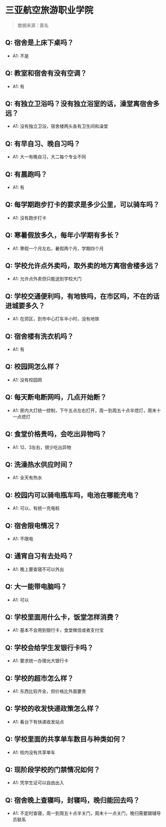 # 三亚航空旅游职业学院

> 数据来源：匿名

## Q: 宿舍是上床下桌吗？

- A1: 不是

## Q: 教室和宿舍有没有空调？

- A1: 有

## Q: 有独立卫浴吗？没有独立浴室的话，澡堂离宿舍多远？

- A1: 没有独立卫浴，宿舍楼两头各有卫生间和澡堂

## Q: 有早自习、晚自习吗？

- A1: 大一有晚自习，大二每个专业不同

## Q: 有晨跑吗？

- A1: 有

## Q: 每学期跑步打卡的要求是多少公里，可以骑车吗？

- A1: 没有跑步打卡

## Q: 寒暑假放多久，每年小学期有多长？

- A1: 寒假一个月左右，暑假两个月，学期四个月

## Q: 学校允许点外卖吗，取外卖的地方离宿舍楼多远？

- A1: 允许点外卖但只能送到学校大门

## Q: 学校交通便利吗，有地铁吗，在市区吗，不在的话进城要多久？

- A1: 在郊区，到市中心打车半小时，没有地铁

## Q: 宿舍楼有洗衣机吗？

- A1: 有

## Q: 校园网怎么样？

- A1: 没有校园网

## Q: 每天断电断网吗，几点开始断？

- A1: 房内大灯统一控制，下午五点左右打开，周一到周五十点半熄灯，周末十一点熄灯

## Q: 食堂价格贵吗，会吃出异物吗？

- A1: 12、3左右，很少吃出异物

## Q: 洗澡热水供应时间？

- A1: 全天有热水

## Q: 校园内可以骑电瓶车吗，电池在哪能充电？

- A1: 可以，有统一充电桩

## Q: 宿舍限电情况？

- A1: 不限电

## Q: 通宵自习有去处吗？

- A1: 晚上要查寝不可以外出

## Q: 大一能带电脑吗？

- A1: 可以

## Q: 学校里面用什么卡，饭堂怎样消费？

- A1: 基本不会用到银行卡，食堂微信或者支付宝

## Q: 学校会给学生发银行卡吗？

- A1: 要求统一办理光大银行卡

## Q: 学校的超市怎么样？

- A1: 东西比较齐全，但价格比外面要贵

## Q: 学校的收发快递政策怎么样？

- A1: 看台下有快递收发站点

## Q: 学校里面的共享单车数目与种类如何？

- A1: 校内没有共享单车

## Q: 现阶段学校的门禁情况如何？

- A1: 凭学生证可以自由出入

## Q: 宿舍晚上查寝吗，封寝吗，晚归能回去吗？

- A1: 不定时查寝，周一到周五十点半关门，周末十一点关门，晚归需要跟辅导员联系


